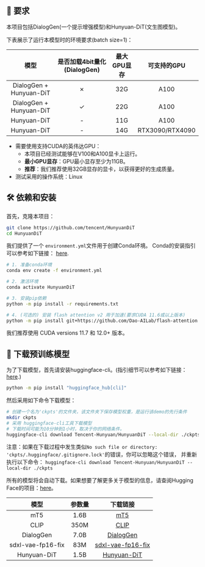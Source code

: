 ## 📜 要求
本项目包括DialogGen(一个提示增强模型)和Hunyuan-DiT(文生图模型)。

下表展示了运行本模型时的环境要求(batch size=1)：

|        模型                | 是否加载4bit量化(DialogGen) |   最大GPU显存   |      可支持的GPU      |
|:------------------------:|:---------------------:|:-----------:|:-----------------:|
| DialogGen + Hunyuan-DiT  |       &#x2717;        |     32G     |       A100        |
| DialogGen + Hunyuan-DiT  |       &#x2713;        |     22G     |       A100        |
|       Hunyuan-DiT        |           -           |     11G     |       A100        |
|       Hunyuan-DiT        |           -           |     14G     |  RTX3090/RTX4090  |

*  需要使用支持CUDA的英伟达GPU：
   * 本项目已经测试能够在V100和A100显卡上运行。
   * **最小GPU显存**：GPU最小显存至少为11GB。
   * **推荐**：我们推荐使用32GB显存的显卡，以获得更好的生成质量。
*  测试采用的操作系统：Linux

## 🛠️ 依赖和安装

首先，克隆本项目：
```bash
git clone https://github.com/tencent/HunyuanDiT
cd HunyuanDiT
```


我们提供了一个 `environment.yml`文件用于创建Conda环境。
Conda的安装指引可以参考如下链接： [here](https://docs.anaconda.com/free/miniconda/index.html).


```bash
# 1. 准备conda环境
conda env create -f environment.yml

# 2. 激活环境
conda activate HunyuanDiT

# 3. 安装pip依赖
python -m pip install -r requirements.txt

# 4. (可选的) 安装 flash attention v2 用于加速(要求CUDA 11.6或以上版本)
python -m pip install git+https://github.com/Dao-AILab/flash-attention.git@v2.1.2.post3
```

我们推荐使用 CUDA versions 11.7 和 12.0+ 版本。



## 🧱 下载预训练模型
为了下载模型，首先请安装huggingface-cli。(指引细节可以参考如下链接：[here](https://huggingface.co/docs/huggingface_hub/guides/cli).)

```bash
python -m pip install "huggingface_hub[cli]"
```

然后采用如下命令下载模型：

```bash
# 创建一个名为'ckpts'的文件夹，该文件夹下保存模型权重，是运行该demo的先行条件
mkdir ckpts
# 采用 huggingface-cli工具下载模型
# 下载时间可能为10分钟到1小时，取决于你的网络条件。
huggingface-cli download Tencent-Hunyuan/HunyuanDiT --local-dir ./ckpts
```

注意：如果在下载过程中发生类似`No such file or directory: 'ckpts/.huggingface/.gitignore.lock'`的错误，你可以忽略这个错误，
并重新执行以下命令： `huggingface-cli download Tencent-Hunyuan/HunyuanDiT --local-dir ./ckpts`


所有的模型将会自动下载。如果想要了解更多关于模型的信息，请查阅Hugging Face的项目：[here](https://huggingface.co/Tencent-Hunyuan/HunyuanDiT)。

|       模型       |  参数量   |                                             下载链接                                              |
|:------------------:|:------:|:-------------------------------------------------------------------------------------------------------:|
|        mT5         |  1.6B  |               [mT5](https://huggingface.co/Tencent-Hunyuan/HunyuanDiT/tree/main/t2i/mt5)                |
|        CLIP        |  350M  |        [CLIP](https://huggingface.co/Tencent-Hunyuan/HunyuanDiT/tree/main/t2i/clip_text_encoder)        |
|     DialogGen      |  7.0B  |           [DialogGen](https://huggingface.co/Tencent-Hunyuan/HunyuanDiT/tree/main/dialoggen)            |
| sdxl-vae-fp16-fix  |  83M   | [sdxl-vae-fp16-fix](https://huggingface.co/Tencent-Hunyuan/HunyuanDiT/tree/main/t2i/sdxl-vae-fp16-fix)  |
|    Hunyuan-DiT     |  1.5B  |          [Hunyuan-DiT](https://huggingface.co/Tencent-Hunyuan/HunyuanDiT/tree/main/t2i/model)           |

